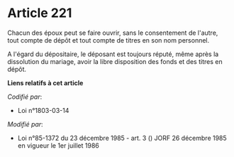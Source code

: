 # Article 221

Chacun des époux peut se faire ouvrir, sans le consentement de l'autre, tout compte de dépôt et tout compte de titres en son
nom personnel.

A l'égard du dépositaire, le déposant est toujours réputé, même après la dissolution du mariage, avoir la libre disposition
des fonds et des titres en dépôt.

**Liens relatifs à cet article**

_Codifié par_:

  - Loi n°1803-03-14

_Modifié par_:

  - Loi n°85-1372 du 23 décembre 1985 - art. 3 () JORF 26 décembre 1985 en vigueur le 1er juillet 1986
